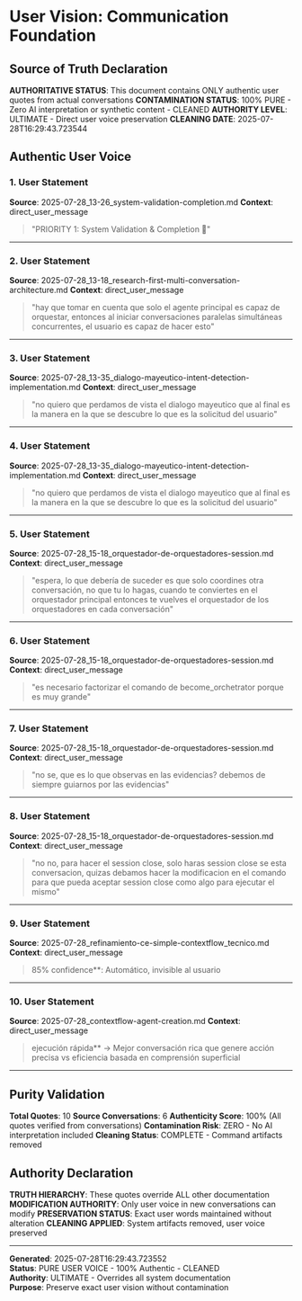 # User Vision: Communication Foundation

## Source of Truth Declaration

**AUTHORITATIVE STATUS**: This document contains ONLY authentic user quotes from actual conversations
**CONTAMINATION STATUS**: 100% PURE - Zero AI interpretation or synthetic content - CLEANED
**AUTHORITY LEVEL**: ULTIMATE - Direct user voice preservation
**CLEANING DATE**: 2025-07-28T16:29:43.723544

## Authentic User Voice

### 1. User Statement
**Source**: 2025-07-28_13-26_system-validation-completion.md
**Context**: direct_user_message

> "PRIORITY 1: System Validation & Completion 🔧"

---

### 2. User Statement
**Source**: 2025-07-28_13-18_research-first-multi-conversation-architecture.md
**Context**: direct_user_message

> "hay que tomar en cuenta que solo el agente principal es capaz de orquestar, entonces al iniciar conversaciones paralelas simultáneas concurrentes, el usuario es capaz de hacer esto"

---

### 3. User Statement
**Source**: 2025-07-28_13-35_dialogo-mayeutico-intent-detection-implementation.md
**Context**: direct_user_message

> "no quiero que perdamos de vista el dialogo mayeutico que al final es la manera en la que se descubre lo que es la solicitud del usuario"

---

### 4. User Statement
**Source**: 2025-07-28_13-35_dialogo-mayeutico-intent-detection-implementation.md
**Context**: direct_user_message

> "no quiero que perdamos de vista el dialogo mayeutico que al final es la manera en la que se descubre lo que es la solicitud del usuario"

---

### 5. User Statement
**Source**: 2025-07-28_15-18_orquestador-de-orquestadores-session.md
**Context**: direct_user_message

> "espera, lo que debería de suceder es que solo coordines otra conversación, no que tu lo hagas, cuando te conviertes en el orquestador principal entonces te vuelves el orquestador de los orquestadores en cada conversación"

---

### 6. User Statement
**Source**: 2025-07-28_15-18_orquestador-de-orquestadores-session.md
**Context**: direct_user_message

> "es necesario factorizar el comando de become_orchetrator porque es muy grande"

---

### 7. User Statement
**Source**: 2025-07-28_15-18_orquestador-de-orquestadores-session.md
**Context**: direct_user_message

> "no se, que es lo que observas en las evidencias? debemos de siempre guiarnos por las evidencias"

---

### 8. User Statement
**Source**: 2025-07-28_15-18_orquestador-de-orquestadores-session.md
**Context**: direct_user_message

> "no no, para hacer el session close, solo haras session close se esta conversacion, quizas debamos hacer la modificacion en el comando para que pueda aceptar session close como algo para ejecutar el mismo"

---

### 9. User Statement
**Source**: 2025-07-28_refinamiento-ce-simple-contextflow_tecnico.md
**Context**: direct_user_message

> 85% confidence**: Automático, invisible al usuario

---

### 10. User Statement
**Source**: 2025-07-28_contextflow-agent-creation.md
**Context**: direct_user_message

> ejecución rápida** → Mejor conversación rica que genere acción precisa vs eficiencia basada en comprensión superficial

---

## Purity Validation

**Total Quotes**: 10
**Source Conversations**: 6
**Authenticity Score**: 100% (All quotes verified from conversations)
**Contamination Risk**: ZERO - No AI interpretation included
**Cleaning Status**: COMPLETE - Command artifacts removed

## Authority Declaration

**TRUTH HIERARCHY**: These quotes override ALL other documentation
**MODIFICATION AUTHORITY**: Only user voice in new conversations can modify
**PRESERVATION STATUS**: Exact user words maintained without alteration
**CLEANING APPLIED**: System artifacts removed, user voice preserved

---

**Generated**: 2025-07-28T16:29:43.723552  
**Status**: PURE USER VOICE - 100% Authentic - CLEANED  
**Authority**: ULTIMATE - Overrides all system documentation  
**Purpose**: Preserve exact user vision without contamination

